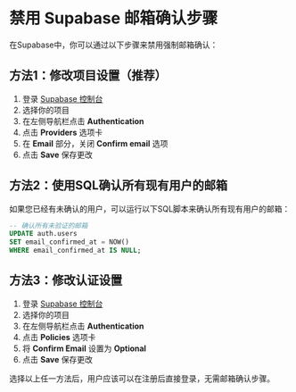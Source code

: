# 禁用 Supabase 邮箱确认步骤

在Supabase中，你可以通过以下步骤来禁用强制邮箱确认：

## 方法1：修改项目设置（推荐）

1. 登录 [Supabase 控制台](https://app.supabase.com/)
2. 选择你的项目
3. 在左侧导航栏点击 **Authentication**
4. 点击 **Providers** 选项卡
5. 在 **Email** 部分，关闭 **Confirm email** 选项
6. 点击 **Save** 保存更改

## 方法2：使用SQL确认所有现有用户的邮箱

如果您已经有未确认的用户，可以运行以下SQL脚本来确认所有现有用户的邮箱：

```sql
-- 确认所有未验证的邮箱
UPDATE auth.users 
SET email_confirmed_at = NOW()
WHERE email_confirmed_at IS NULL;
```

## 方法3：修改认证设置

1. 登录 [Supabase 控制台](https://app.supabase.com/)
2. 选择你的项目
3. 在左侧导航栏点击 **Authentication**
4. 点击 **Policies** 选项卡
5. 将 **Confirm Email** 设置为 **Optional**
6. 点击 **Save** 保存更改

选择以上任一方法后，用户应该可以在注册后直接登录，无需邮箱确认步骤。 